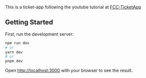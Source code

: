 This is a ticket-app following the youtube tutorial at [FCC-TicketApp](https://www.youtube.com/watch?v=H0vhkoXljq0)

## Getting Started

First, run the development server:

```bash
npm run dev
# or
yarn dev
# or
pnpm dev
```

Open [http://localhost:3000](http://localhost:3000) with your browser to see the result.